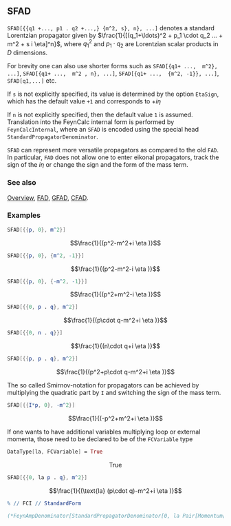 ## SFAD

`SFAD[{{q1 +..., p1 . q2 +...,} {m^2, s}, n}, ...]` denotes a standard Lorentzian  propagator given by $\frac{1}{[(q_1+\ldots)^2 + p_1 \cdot q_2 ... + m^2 + s i \eta]^n}$, where $q_1^2$ and $p_1 \cdot q_2$ are Lorentzian scalar products in $D$ dimensions.

For brevity one can also use shorter forms such as `SFAD[{q1+ ...,  m^2}, ...]`, `SFAD[{q1+ ...,  m^2 , n}, ...]`, `SFAD[{q1+ ...,  {m^2, -1}}, ...]`, `SFAD[q1,...]` etc.

If `s` is not explicitly specified, its value is determined by the option `EtaSign`, which has the default value `+1` and corresponds to $+ i \eta$

If `n` is not explicitly specified, then the default value `1` is assumed. Translation into the FeynCalc internal form is performed by `FeynCalcInternal`, where an `SFAD` is encoded using the special head `StandardPropagatorDenominator`.

`SFAD` can represent more versatile propagators as compared to the old `FAD`. In particular, `FAD` does not allow one to enter eikonal propagators, track the sign of the $i \eta$ or change the sign and the form of the mass term.

### See also

[Overview](Extra/FeynCalc.md), [FAD](FAD.md), [GFAD](GFAD.md), [CFAD](CFAD.md).

### Examples

```mathematica
SFAD[{{p, 0}, m^2}]
```

$$\frac{1}{(p^2-m^2+i \eta )}$$

```mathematica
SFAD[{{p, 0}, {m^2, -1}}]
```

$$\frac{1}{(p^2-m^2-i \eta )}$$

```mathematica
SFAD[{{p, 0}, {-m^2, -1}}]
```

$$\frac{1}{(p^2+m^2-i \eta )}$$

```mathematica
SFAD[{{0, p . q}, m^2}]
```

$$\frac{1}{(p\cdot q-m^2+i \eta )}$$

```mathematica
SFAD[{{0, n . q}}]
```

$$\frac{1}{(n\cdot q+i \eta )}$$

```mathematica
SFAD[{{p, p . q}, m^2}]
```

$$\frac{1}{(p^2+p\cdot q-m^2+i \eta )}$$

The so called Smirnov-notation for propagators can be achieved by multiplying the quadratic part by `I` and switching the sign of the mass term.

```mathematica
SFAD[{{I*p, 0}, -m^2}]
```

$$\frac{1}{(-p^2+m^2+i \eta )}$$

If one wants to have additional variables multiplying loop or external momenta, those need to be declared to be of the `FCVariable` type

```mathematica
DataType[la, FCVariable] = True
```

$$\text{True}$$

```mathematica
SFAD[{{0, la p . q}, m^2}]
```

$$\frac{1}{(\text{la} (p\cdot q)-m^2+i \eta )}$$

```mathematica
% // FCI // StandardForm

(*FeynAmpDenominator[StandardPropagatorDenominator[0, la Pair[Momentum[p, D], Momentum[q, D]], -m^2, {1, 1}]]*)
```